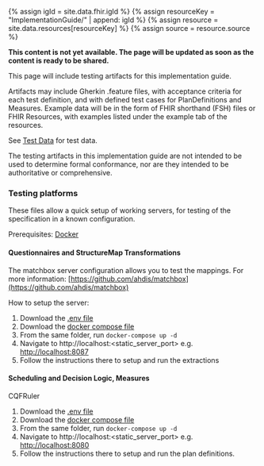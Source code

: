 ---
---
{% assign igId = site.data.fhir.igId %}
{% assign resourceKey = "ImplementationGuide/" | append: igId %}
{% assign resource = site.data.resources[resourceKey] %}
{% assign source = resource.source %}

**This content is not yet available. The page will be updated as soon as the content is ready to be shared.**

This page will include testing artifacts for this implementation guide.

Artifacts may include Gherkin .feature files, with acceptance criteria for each test definition, and with defined test cases for PlanDefinitions and Measures. Example data will be in the form of FHIR shorthand (FSH) files or FHIR Resources, with examples listed under the example tab of the resources.

See [Test Data](test-data.html) for test data. 

The testing artifacts in this implementation guide are not intended to be used to determine formal conformance, nor are they intended to be authoritative or comprehensive.



### Testing platforms


These files allow a quick setup of working servers, for testing of the specification in a known configuration.

Prerequisites: [Docker](https://www.docker.com)

#### Questionnaires and StructureMap Transformations

The matchbox server configuration allows you to test the mappings. For more information: [https://github.com/ahdis/matchbox](https://github.com/ahdis/matchbox)

How to setup the server:
1. Download the <a href="https://raw.githubusercontent.com/{{site.data.features.github.repo_owner}}/{{site.data.features.github.repo_name}}/main/testing/docker/questionnaires/.env" download>.env file</a>  
2. Download the <a href="https://raw.githubusercontent.com/{{site.data.features.github.repo_owner}}/{{site.data.features.github.repo_name}}/main/testing/docker/questionnaires/docker-compose.yml" download>docker compose file</a>
3. From the same folder, run `docker-compose up -d`  
4. Navigate to http://localhost:<static_server_port> e.g. <a href="http://localhost:8087">http://localhost:8087</a>  
5. Follow the instructions there to setup and run the extractions


#### Scheduling and Decision Logic, Measures
CQFRuler
1. Download the <a href="https://raw.githubusercontent.com/{{site.data.features.github.repo_owner}}/{{site.data.features.github.repo_name}}/main/testing/docker/logic/.env" download>.env file</a>  
2. Download the <a href="https://raw.githubusercontent.com/{{site.data.features.github.repo_owner}}/{{site.data.features.github.repo_name}}/main/testing/docker/logic/docker-compose.yml" download>docker compose file</a>
3. From the same folder, run `docker-compose up -d`  
4. Navigate to http://localhost:<static_server_port> e.g. <a href="http://localhost:8080">http://localhost:8080</a>  
5. Follow the instructions there to setup and run the plan definitions.